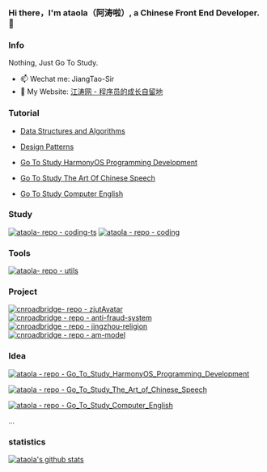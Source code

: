 ### Hi there，I'm ataola（阿涛啦）, a Chinese Front End Developer. 👋

<!--
**ataola/ataola** is a ✨ _special_ ✨ repository because its `README.md` (this file) appears on your GitHub profile.

Here are some ideas to get you started:

- 🔭 I’m currently working on ...
- 🌱 I’m currently learning ...
- 👯 I’m looking to collaborate on ...
- 🤔 I’m looking for help with ...
- 💬 Ask me about ...
- 📫 How to reach me: ...
- 😄 Pronouns: ...
- ⚡ Fun fact: ...
-->

### Info

Nothing, Just Go To Study.

- 📫 Wechat me: JiangTao-Sir
- 💬 My Website: [江涛网 - 程序员的成长自留地](https://zhengjiangtao.cn/) 

### Tutorial

- [Data Structures and Algorithms](https://zhengjiangtao.cn/coding-ts/)

- [Design Patterns](https://zhengjiangtao.cn/coding/)

- [Go To Study HarmonyOS Programming Development](https://github.com/ataola/Go_To_Study_HarmonyOS_Programming_Development)

- [Go To Study The Art Of Chinese Speech](https://github.com/ataola/Go_To_Study_The_Art_of_Chinese_Speech)

- [Go To Study Computer English](https://github.com/ataola/Go_To_Study_Computer_English)

### Study

[![ataola- repo - coding-ts](https://github-readme-stats.vercel.app/api/pin/?username=ataola&repo=coding-ts)](https://github.com/ataola/coding-ts)
[![ataola - repo - coding](https://github-readme-stats.vercel.app/api/pin/?username=ataola&repo=coding)](https://github.com/ataola/coding)

### Tools

[![ataola- repo - utils](https://github-readme-stats.vercel.app/api/pin/?username=ataola&repo=utils)](https://github.com/ataola/utils)

### Project

[![cnroadbridge- repo - zjutAvatar](https://github-readme-stats.vercel.app/api/pin/?username=cnroadbridge&repo=zjutAvatar)](https://github.com/cnroadbridge/zjutAvatar)
[![cnroadbridge - repo - anti-fraud-system](https://github-readme-stats.vercel.app/api/pin/?username=cnroadbridge&repo=anti-fraud-system)](https://github.com/cnroadbridge/anti-fraud-system)
[![cnroadbridge - repo - jingzhou-religion](https://github-readme-stats.vercel.app/api/pin/?username=cnroadbridge&repo=jingzhou-religion)](https://github.com/cnroadbridge/jingzhou-religion)
[![cnroadbridge - repo - am-model](https://github-readme-stats.vercel.app/api/pin/?username=cnroadbridge&repo=am-model)](https://github.com/cnroadbridge/am-model)


### Idea

[![ataola - repo - Go_To_Study_HarmonyOS_Programming_Development](https://github-readme-stats.vercel.app/api/pin/?username=ataola&repo=Go_To_Study_HarmonyOS_Programming_Development)](https://github.com/ataola/Go_To_Study_HarmonyOS_Programming_Development)


[![ataola - repo - Go_To_Study_The_Art_of_Chinese_Speech](https://github-readme-stats.vercel.app/api/pin/?username=ataola&repo=Go_To_Study_The_Art_of_Chinese_Speech)](https://github.com/ataola/Go_To_Study_The_Art_of_Chinese_Speech)

[![ataola - repo - Go_To_Study_Computer_English](https://github-readme-stats.vercel.app/api/pin/?username=ataola&repo=Go_To_Study_Computer_English)](https://github.com/ataola/Go_To_Study_Computer_English)


...

### statistics
<a href="https://github.com/anuraghazra/github-readme-stats" target="_blank">
<img src="https://github-readme-stats.vercel.app/api?username=ataola&show_icons=true" title="ataola's github stats" alt="ataola's github stats" />
</a>
